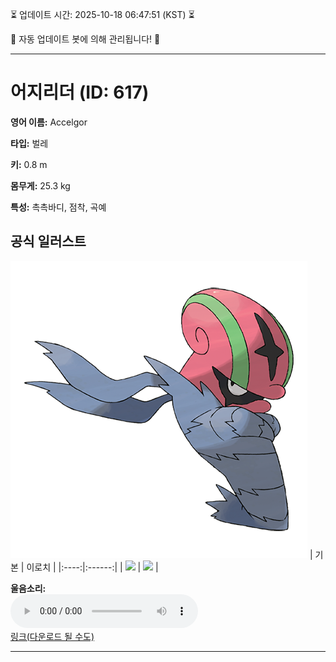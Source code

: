 
⏳ 업데이트 시간: 2025-10-18 06:47:51 (KST) ⏳

🤖 자동 업데이트 봇에 의해 관리됩니다! 🤖

---

# 어지리더 (ID: 617)
**영어 이름:** Accelgor

**타입:** 벌레

**키:** 0.8 m

**몸무게:** 25.3 kg

**특성:** 촉촉바디, 점착, 곡예

## 공식 일러스트
![](https://raw.githubusercontent.com/PokeAPI/sprites/master/sprites/pokemon/other/official-artwork/617.png)
| 기본 | 이로치 |
|:----:|:------:|
| <img src="http://play.pokemonshowdown.com/sprites/ani/accelgor.gif" width="200"> | <img src="http://play.pokemonshowdown.com/sprites/ani-shiny/accelgor.gif" width="200"> |

**울음소리:**<br><audio controls src="https://raw.githubusercontent.com/PokeAPI/cries/main/cries/pokemon/latest/617.ogg"></audio><br> [링크(다운로드 될 수도)](https://raw.githubusercontent.com/PokeAPI/cries/main/cries/pokemon/latest/617.ogg)


---
